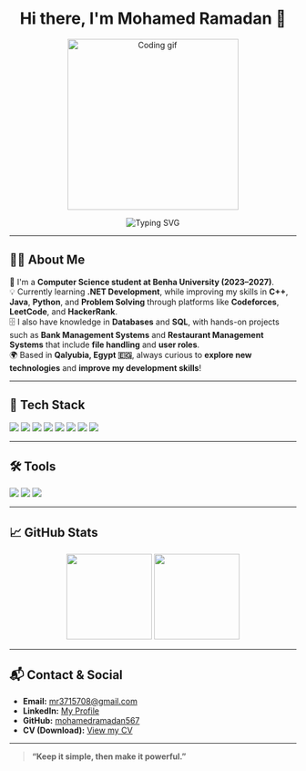 <h1 align="center">Hi there, I'm Mohamed Ramadan 👋</h1>

<p align="center">
  <img src="https://media.giphy.com/media/qgQUggAC3Pfv687qPC/giphy.gif" width="300" alt="Coding gif"/>
</p>

<p align="center">
  <img src="https://readme-typing-svg.herokuapp.com?font=Fira+Code&size=24&color=61DAFB&center=true&vCenter=true&width=450&lines=Learn+.NET+Development;Problem+Solver;Let's+Code+Together!" alt="Typing SVG" />
</p>

---

## 🧑‍💻 About Me

🎯 I'm a **Computer Science student at Benha University (2023–2027)**.  
💡 Currently learning **.NET Development**, while improving my skills in **C++**, **Java**, **Python**, and **Problem Solving** through platforms like **Codeforces**, **LeetCode**, and **HackerRank**.  
🗄️ I also have knowledge in **Databases** and **SQL**, with hands-on projects such as **Bank Management Systems** and **Restaurant Management Systems** that include **file handling** and **user roles**.  
🌍 Based in **Qalyubia, Egypt 🇪🇬**, always curious to **explore new technologies** and **improve my development skills**!  

---

## 🚀 Tech Stack

<p>
  <img src="https://img.shields.io/badge/C++-00599C?logo=c%2B%2B&logoColor=white" />
  <img src="https://img.shields.io/badge/Java-007396?logo=java&logoColor=white" />
  <img src="https://img.shields.io/badge/C%23-512BD4?logo=.net&logoColor=white" />
  <img src="https://img.shields.io/badge/Python-3776AB?logo=python&logoColor=white" />
  <img src="https://img.shields.io/badge/HTML-E34F26?logo=html5&logoColor=white" />
  <img src="https://img.shields.io/badge/CSS-1572B6?logo=css3&logoColor=white" />
  <img src="https://img.shields.io/badge/SQL-4479A1?logo=postgresql&logoColor=white" />
  <img src="https://img.shields.io/badge/Database-003B57?logo=databricks&logoColor=white" />
</p>

---

## 🛠️ Tools

<p>
  <img src="https://img.shields.io/badge/VSCode-007ACC?logo=visual-studio-code&logoColor=white" />
  <img src="https://img.shields.io/badge/Git-F05032?logo=git&logoColor=white" />
  <img src="https://img.shields.io/badge/GitHub-181717?logo=github&logoColor=white" />
</p>

---

## 📈 GitHub Stats

<p align="center">
  <img src="https://github-readme-stats.vercel.app/api?username=mohamedramadan567&show_icons=true&theme=react" height="150"/>
  <img src="https://github-readme-stats.vercel.app/api/top-langs/?username=mohamedramadan567&layout=compact&theme=react" height="150"/>
</p>

---

## 📬 Contact & Social

- **Email:** [mr3715708@gmail.com](mailto:mr3715708@gmail.com)  
- **LinkedIn:** [My Profile](https://www.linkedin.com/in/mohamed-ramadan-732a82287/)  
- **GitHub:** [mohamedramadan567](https://github.com/mohamedramadan567)  
- **CV (Download):** [View my CV](https://drive.google.com/file/d/1T2wZFHDaU6GdAa3GNfYVB3K5etORvEsH/view?usp=drive_link)

---

> **“Keep it simple, then make it powerful.”**  
